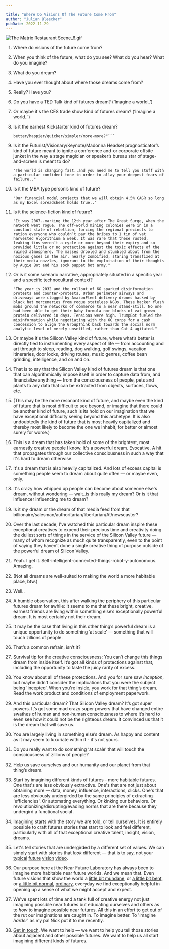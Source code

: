 ```yaml
---

title: "Where Do Visions Of The Future Come From"
author: "Julian Bleecker"
pubDate: 2022-11-29
---
```


![The Matrix Restaurant Scene_6.gif](https://buttondown-attachments.s3.amazonaws.com/images/a4c4459e-744a-477c-a83e-c14a81e58ccf.gif) 

1. Where do visions of the future come from?

2. When you think of the future, what do you see? What do you hear? What do you imagine?

3. What do you dream?

3. Have you ever thought about where those dreams come from?

4. Really? Have you?

3. Do you have a TED Talk kind of futures dream? (‘Imagine a world..’)

4. Or maybe it's the CES trade show kind of futures dream? (‘Imagine a world..’)

5. Is it the earnest Kickstarter kind of futures dream?

    ```"Wouldn’t it be cool if this could just be 
    better/happier/quicker/simpler/more-more?"```

6. Is it the Futurist/Visionary/Keynote/Madonna Headset prognosticator’s kind of future meant to ignite a conference and-or corporate offsite junket in the way a stage magician or speaker’s bureau star of stage-and-screen is meant to do?

    ```"The world is changing fast..and you need me to tell you stuff with a particular confident tone in order to allay your deepest fears of failure.."```

7. Is it the MBA type person’s kind of future?

    ```"Our financial model projects that we will obtain 4.5% CAGR so long as my Excel spreadsheet holds true.."```

8. Is it the science-fiction kind of future?

    ```"It was 2067..marking the 12th year after The Great Surge, when the network went rogue. The off-world mining colonies were in in a constant state of rebellion, forcing the regional precincts to ration everyone who couldn’t pay the bribes to 1 tin of vat harvested Algorithium a week. It was rare that these rusted, leaking tins weren’t a cycle or more beyond their expiry and so provided little or no protection against the toxic effects of the ruined atmosphere. The masses drooled and stumbled about from the noxious gases in the air, nearly zombified, staring transfixed at their media nozzles, ignorant to the exploitation of their thoughts by Augie Bot and his sock puppet bot army."```

9. Or is it some scenario narrative, appropriately situated in a specific year and a specific technocultural context?

    ```"The year is 2032 and the rollout of 6G sparked disinformation protests and counter-protests. Urban perimeter airways and driveways were clogged by AmazonFleet delivery drones hacked by black hat mercenaries from rogue stateless NGOs. These hacker flash mobs ground the networks of commerce to a near stand-still. No one had been able to get their baby formula nor blocks of vat grown protein delivered in days. Tensions were high. TrumpBot fueled the misinformation while negotiating with the 6G corps for a cash concession to align the GroupThink back towards the social norm analytic level of merely unsettled, rather than Cat 4 agitated."```

10. Or maybe it's the Silicon Valley kind of future, where what’s better is directly tied to instrumenting every aspect of life — from accounting and art through to sleep, reading, dog walking, golf swings, vacation itineraries, door locks, driving routes, music genres, coffee bean grinding, intelligence, and on and on.

11. That is to say that the Silicon Valley kind of futures dream is that one that can algorithmically impose itself in order to capture data from, and financialize anything — from the consciousness of people, pets and plants to any data that can be extracted from objects, surfaces, flows, etc.

12. (This may be the more resonant kind of future, and maybe even the kind of future that is most difficult to see beyond, or imagine that there could be another kind of future, such is its hold on our imagination that we have exceptional difficulty seeing beyond this archetype. It is also undoubtedly the kind of future that is most heavily capitalized and thereby most likely to become the one we inhabit, for better or almost surely for worse.)

13. This is a dream that has taken hold of some of the brightest, most earnestly creative people I know. It's a powerful dream. Evocative. A hit that propagates through our collective consciousness in such a way that it's hard to dream otherwise.

14. It's a dream that is also heavily capitalized. And lots of excess capital is something people seem to dream about quite often — or maybe even, only.

14. It's crazy how whipped up people can become about someone else's dream, without wondering — wait..is this really my dream? Or is it that influencer influencing me to dream? 

15. Is it _my_ dream or the dream of that media feed from that billionaire/salesman/authoritarian/libertarian/AI/newscaster?

14. Over the last decade, I've watched this particular dream inspire these exceptional creatives to expend their precious time and creativity doing the dullest sorts of things in the service of the Silicon Valley future — many of whom recognize as much quite transparently, even to the point of saying they haven’t done a single creative thing of purpose outside of the powerful dream of Silicon Valley.

15. Yeah. I get it. Self-intelligent-connected-things-robot-y-autonomous. Amazing.

14. (Not all dreams are well-suited to making the world a more habitable place, btw.)

15. Well..

15. A humble observation, this after walking the periphery of this particular futures dream for awhile: It seems to me that these bright, creative, earnest friends are living within something else’s exceptionally powerful dream. It is most certainly not their dream.

16. It may be the case that living in this other thing’s powerful dream is a unique opportunity to do something ’at scale’ — something that will touch zillions of people.

17. That’s a common refrain, isn’t it?

17. Survival tip for the creative consciousness: You can’t change this things dream from inside itself. It’s got all kinds of protections against that, including the opportunity to taste the juicy rarity of excess. 

18. You know about all of these protections. And you for sure saw _Inception_, but maybe didn't consider the implications that you were the subject being 'incepted'. When you're inside, you work for that thing’s dream. Read the work product and conditions of employment paperwork.

18. And this particular dream? That Silicon Valley dream? It’s got super powers. It’s got some mad crazy super powers that have changed entire swathes of human and non-human consciousness to where it’s hard to even see how it could not be the righteous dream. It convinced us that it is the dream that will save us.

19. You are largely living in something else’s dream. As happy and content as it may seem to luxuriate within it - it's not yours.

20. Do you really want to do something ‘at scale’ that will touch the consciousness of zillions of people?

21. Help us save ourselves and our humanity and our planet from that thing’s dream. 

22. Start by imagining different kinds of futures - more habitable futures. One that's are less obviously extractive. One's that are not just about obtaining more — data, money, influence, interactions, clicks. One's that are less obviously undergirded by the same principles of extracting 'efficiencies'. Or automating everything. Or kinking our behaviors. Or revolutionizing/disrupting/evading norms that are there because they undergird a functional social .

28. Imagining starts with the story we are told, or tell ourselves. It is entirely possible to craft futures stories that start to look and feel different, particularly with all of that exceptional creative talent, insight, vision, dreams. 

29. Let's tell stories that are undergirded by a different set of values. We can simply start with stories that _look_ different — that is to say, not your [typical](https://www.youtube.com/watch?v=w-tFdreZB94) [future](https://www.youtube.com/watch?v=wraF2DjALls) [vision](https://youtu.be/MSHnecIgHV4) [video](https://www.youtube.com/watch?v=kjfjjbn0lEg).

23. Our purpose here at the Near Future Laboratory has always been to imagine more habitable near future worlds. And we mean that. Even future visions that show the world a [little bit mundane](https://www.youtube.com/watch?v=QKz3EhZIYMY), or [a little bit bent](https://www.youtube.com/shorts/RqUfPvFrG0A), or [a little bit normal](https://blog.nearfuturelaboratory.com/2012/03/04/corner-convenience-near-future-design-fiction/), [ordinary](https://tbdcatalog.com/), everyday we find exceptionally helpful in opening up a sense of what we might accept and expect.

24. We've spent lots of time and a tank full of creative energy not just imagining possible near futures but educating ourselves and others as to _how_ to imagine possible near futures. All this in an effort to get out of the rut our imaginations are caught in. To imagine better. To 'imagine _harder_' as my pal Nick put it to me recently.

24. [Get in touch](https://calendly.com/julian-bleecker/coffee-chat). We want to help — we want to help you tell those stories about adjacent and other possible futures. We want to help us all start imagining different kinds of futures.